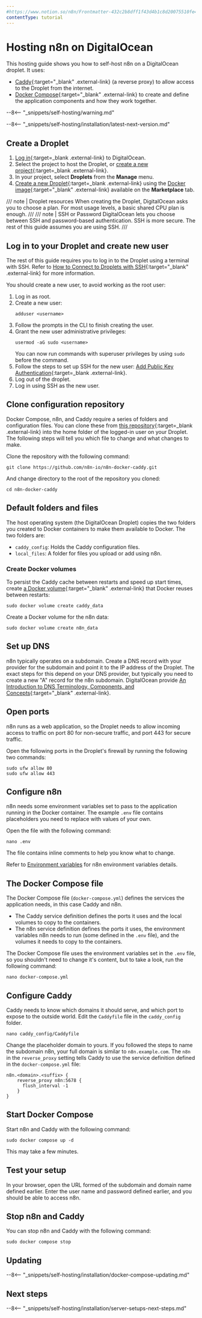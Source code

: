 ```yaml
---
#https://www.notion.so/n8n/Frontmatter-432c2b8dff1f43d4b1c8d20075510fe4
contentType: tutorial
---
```


# Hosting n8n on DigitalOcean

This hosting guide shows you how to self-host n8n on a DigitalOcean droplet. It uses:

* [Caddy](http://caddyserver.com){:target="_blank" .external-link} (a reverse proxy) to allow access to the Droplet from the internet. 
* [Docker Compose](https://docs.docker.com/compose/){:target="_blank" .external-link} to create and define the application components and how they work together.

--8<-- "_snippets/self-hosting/warning.md"

--8<-- "_snippets/self-hosting/installation/latest-next-version.md"

## Create a Droplet

1. [Log in](https://cloud.digitalocean.com/login){:target=_blank .external-link} to DigitalOcean. 
2. Select the project to host the Droplet, or [create a new project](https://docs.digitalocean.com/products/projects/how-to/create/){:target=_blank .external-link}.
3. In your project, select **Droplets** from the **Manage** menu. 
4. [Create a new Droplet](https://docs.digitalocean.com/products/droplets/how-to/create/){:target=_blank .external-link} using the [Docker image](https://marketplace.digitalocean.com/apps/docker){:target="_blank" .external-link} available on the **Marketplace** tab.

/// note | Droplet resources
When creating the Droplet, DigitalOcean asks you to choose a plan. For most usage levels, a basic shared CPU plan is enough.
///
/// note | SSH or Password
DigitalOcean lets you choose between SSH and password-based authentication. SSH is more secure. The rest of this guide assumes you are using SSH.
///
## Log in to your Droplet and create new user

The rest of this guide requires you to log in to the Droplet using a terminal with SSH. Refer to [How to Connect to Droplets with SSH](https://docs.digitalocean.com/products/droplets/how-to/connect-with-ssh/){:target="_blank" .external-link} for more information.

You should create a new user, to avoid working as the root user:

1. Log in as root.
2. Create a new user:
	```shell
	adduser <username>
	```
3. Follow the prompts in the CLI to finish creating the user.
4. Grant the new user administrative privileges:
	```shell
	usermod -aG sudo <username>
	```
	You can now run commands with superuser privileges by using `sudo` before the command.
5. Follow the steps to set up SSH for the new user: [Add Public Key Authentication](https://www.digitalocean.com/community/tutorials/initial-server-setup-with-ubuntu-14-04#step-four-add-public-key-authentication-recommended){:target=_blank .external-link}.
5. Log out of the droplet.
6. Log in using SSH as the new user.

## Clone configuration repository

Docker Compose, n8n, and Caddy require a series of folders and configuration files. You can clone these from [this repository](https://github.com/n8n-io/n8n-docker-caddy){:target=_blank .external-link} into the home folder of the logged-in user on your Droplet. The following steps will tell you which file to change and what changes to make.

Clone the repository with the following command:

```shell
git clone https://github.com/n8n-io/n8n-docker-caddy.git
```

And change directory to the root of the repository you cloned:

```shell
cd n8n-docker-caddy
```

## Default folders and files

The host operating system (the DigitalOcean Droplet) copies the two folders you created to Docker containers to make them available to Docker. The two folders are:

- `caddy_config`: Holds the Caddy configuration files.
- `local_files`: A folder for files you upload or add using n8n.

### Create Docker volumes

To persist the Caddy cache between restarts and speed up start times, create [a Docker volume](https://docs.docker.com/storage/volumes/){:target="_blank" .external-link} that Docker reuses between restarts:

```shell
sudo docker volume create caddy_data
```

Create a Docker volume for the n8n data:

```shell
sudo docker volume create n8n_data
```

## Set up DNS

n8n typically operates on a subdomain. Create a DNS record with your provider for the subdomain and point it to the IP address of the Droplet. The exact steps for this depend on your DNS provider, but typically you need to create a new "A" record for the n8n subdomain. DigitalOcean provide [An Introduction to DNS Terminology, Components, and Concepts](https://www.digitalocean.com/community/tutorials/an-introduction-to-dns-terminology-components-and-concepts){:target="_blank" .external-link}.

## Open ports

n8n runs as a web application, so the Droplet needs to allow incoming access to traffic on port 80 for non-secure traffic, and port 443 for secure traffic.

Open the following ports in the Droplet's firewall by running the following two commands:

```shell
sudo ufw allow 80
sudo ufw allow 443
```

## Configure n8n

n8n needs some environment variables set to pass to the application running in the Docker container. The example `.env` file contains placeholders you need to replace with values of your own.

Open the file with the following command:

```shell
nano .env
```

The file contains inline comments to help you know what to change.

Refer to [Environment variables](/hosting/configuration/environment-variables/) for n8n environment variables details.

## The Docker Compose file

The Docker Compose file (`docker-compose.yml`) defines the services the application needs, in this case Caddy and n8n.

- The Caddy service definition defines the ports it uses and the local volumes to copy to the containers.
- The n8n service definition defines the ports it uses, the environment variables n8n needs to run (some defined in the `.env` file), and the volumes it needs to copy to the containers.

The Docker Compose file uses the environment variables set in the `.env` file, so you shouldn't need to change it's content, but to take a look, run the following command:

```shell
nano docker-compose.yml
```

## Configure Caddy

Caddy needs to know which domains it should serve, and which port to expose to the outside world. Edit the `Caddyfile` file in the `caddy_config` folder.

```shell
nano caddy_config/Caddyfile
```

Change the placeholder domain to yours. If you followed the steps to name the subdomain n8n, your full domain is similar to `n8n.example.com`. The `n8n` in the `reverse_proxy` setting tells Caddy to use the service definition defined in the `docker-compose.yml` file:

```text
n8n.<domain>.<suffix> {
    reverse_proxy n8n:5678 {
      flush_interval -1
    }
}
```

## Start Docker Compose

Start n8n and Caddy with the following command:

```shell
sudo docker compose up -d
```

This may take a few minutes.

## Test your setup

In your browser, open the URL formed of the subdomain and domain name defined earlier. Enter the user name and password defined earlier, and you should be able to access n8n.

## Stop n8n and Caddy

You can stop n8n and Caddy with the following command:

```shell
sudo docker compose stop
```
## Updating

--8<-- "_snippets/self-hosting/installation/docker-compose-updating.md"

## Next steps

--8<-- "_snippets/self-hosting/installation/server-setups-next-steps.md"
